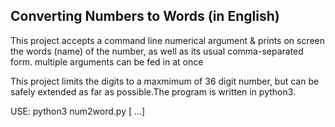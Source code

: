 ## Converting Numbers to Words (in English)

This project accepts a command line numerical argument
& prints on screen the words (name) of the number, as well as its
usual comma-separated form. multiple arguments can be fed in at once

This project limits the digits to a maxmimum of 36 digit number, but can be safely
extended as far as possible.The program is written in python3.

USE: 
python3 num2word.py <DIGITS> [<DIGITS> <DIGITS> ...]
